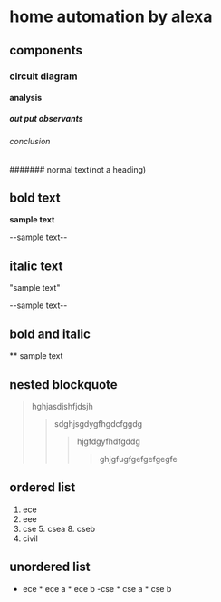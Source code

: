 # home automation by alexa
## components
### circuit diagram
#### analysis
##### out put observants
###### conclusion
####### normal text(not a heading)
## bold text
**sample text**

--sample text--
## italic text
"sample text"

--sample text--
## bold and italic
** sample text

## nested blockquote
> hghjasdjshfjdsjh
>> sdghjsgdygfhgdcfggdg
>>> hjgfdgyfhdfgddg
>>>> ghjgfugfgefgefgegfe
## ordered list 
1. ece
2. eee
3. cse
      5. csea
      8. cseb
4. civil
## unordered list
- ece
      * ece a
      * ece b
 -cse
      * cse a
      * cse b
